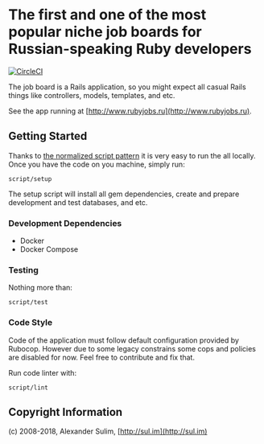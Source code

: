 # The first and one of the most popular niche job boards for Russian-speaking Ruby developers

[![CircleCI](https://circleci.com/gh/rubyjobsru/app.svg?style=svg)](https://circleci.com/gh/rubyjobsru/app)

The job board is a Rails application, so you might expect all casual Rails things like controllers, models, templates, and etc.

See the app running at [http://www.rubyjobs.ru](http://www.rubyjobs.ru).

## Getting Started

Thanks to [the normalized script pattern](https://github.com/github/scripts-to-rule-them-all) it is very easy to run the all locally. Once you have
the code on you machine, simply run:

```shell
script/setup
```

The setup script will install all gem dependencies, create and prepare development and test databases, and etc.

### Development Dependencies

- Docker
- Docker Compose

### Testing

Nothing more than:

```shell
script/test
```

### Code Style

Code of the application must follow default configuration provided by Rubocop. However due to some legacy constrains some cops and policies are disabled for now. Feel free to contribute and fix that.

Run code linter with:

```shell
script/lint
```

## Copyright Information

(c) 2008-2018, Alexander Sulim, [http://sul.im](http://sul.im)
